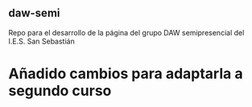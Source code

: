 ## daw-semi
Repo para el desarrollo de la página del grupo DAW semipresencial del I.E.S. San Sebastián
# Añadido cambios para adaptarla a segundo curso
